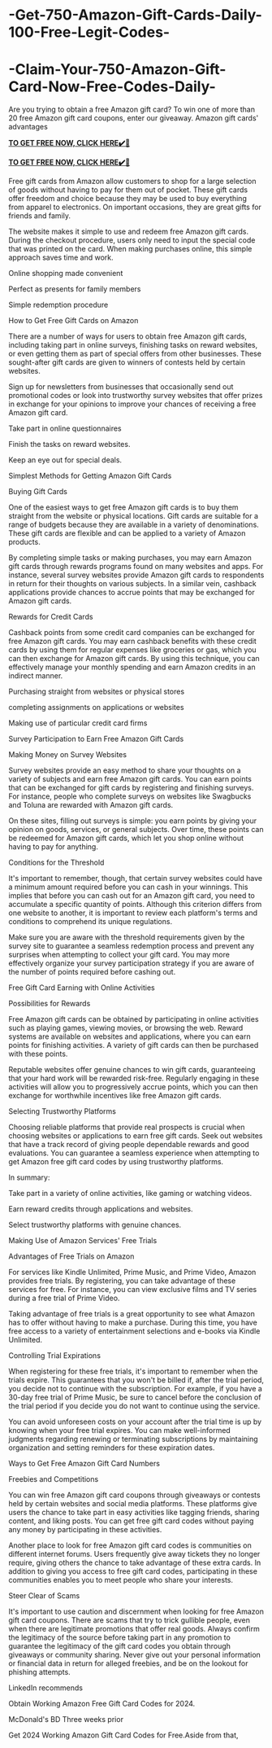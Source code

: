 # -Get-750-Amazon-Gift-Cards-Daily-100-Free-Legit-Codes-
# -Claim-Your-750-Amazon-Gift-Card-Now-Free-Codes-Daily-
Are you trying to obtain a free Amazon gift card? To win one of more than 20 free Amazon gift card coupons, enter our giveaway. Amazon gift cards' advantages

**[TO GET FREE NOW, CLICK HERE✔️🎁](https://groupzone.xyz/amazon-gift-card/)**

**[TO GET FREE NOW, CLICK HERE✔️🎁](https://groupzone.xyz/amazon-gift-card/)**

Free gift cards from Amazon allow customers to shop for a large selection of goods without having to pay for them out of pocket. These gift cards offer freedom and choice because they may be used to buy everything from apparel to electronics. On important occasions, they are great gifts for friends and family.

The website makes it simple to use and redeem free Amazon gift cards. During the checkout procedure, users only need to input the special code that was printed on the card. When making purchases online, this simple approach saves time and work.

Online shopping made convenient

Perfect as presents for family members

Simple redemption procedure

How to Get Free Gift Cards on Amazon

There are a number of ways for users to obtain free Amazon gift cards, including taking part in online surveys, finishing tasks on reward websites, or even getting them as part of special offers from other businesses. These sought-after gift cards are given to winners of contests held by certain websites.

Sign up for newsletters from businesses that occasionally send out promotional codes or look into trustworthy survey websites that offer prizes in exchange for your opinions to improve your chances of receiving a free Amazon gift card.

Take part in online questionnaires

Finish the tasks on reward websites.

Keep an eye out for special deals.

Simplest Methods for Getting Amazon Gift Cards

Buying Gift Cards

One of the easiest ways to get free Amazon gift cards is to buy them straight from the website or physical locations. Gift cards are suitable for a range of budgets because they are available in a variety of denominations. These gift cards are flexible and can be applied to a variety of Amazon products.

By completing simple tasks or making purchases, you may earn Amazon gift cards through rewards programs found on many websites and apps. For instance, several survey websites provide Amazon gift cards to respondents in return for their thoughts on various subjects. In a similar vein, cashback applications provide chances to accrue points that may be exchanged for Amazon gift cards.

Rewards for Credit Cards

Cashback points from some credit card companies can be exchanged for free Amazon gift cards. You may earn cashback benefits with these credit cards by using them for regular expenses like groceries or gas, which you can then exchange for Amazon gift cards. By using this technique, you can effectively manage your monthly spending and earn Amazon credits in an indirect manner.

Purchasing straight from websites or physical stores

completing assignments on applications or websites

Making use of particular credit card firms

Survey Participation to Earn Free Amazon Gift Cards

Making Money on Survey Websites

Survey websites provide an easy method to share your thoughts on a variety of subjects and earn free Amazon gift cards. You can earn points that can be exchanged for gift cards by registering and finishing surveys. For instance, people who complete surveys on websites like Swagbucks and Toluna are rewarded with Amazon gift cards.

On these sites, filling out surveys is simple: you earn points by giving your opinion on goods, services, or general subjects. Over time, these points can be redeemed for Amazon gift cards, which let you shop online without having to pay for anything.

Conditions for the Threshold

It's important to remember, though, that certain survey websites could have a minimum amount required before you can cash in your winnings. This implies that before you can cash out for an Amazon gift card, you need to accumulate a specific quantity of points. Although this criterion differs from one website to another, it is important to review each platform's terms and conditions to comprehend its unique regulations.

Make sure you are aware with the threshold requirements given by the survey site to guarantee a seamless redemption process and prevent any surprises when attempting to collect your gift card. You may more effectively organize your survey participation strategy if you are aware of the number of points required before cashing out.

Free Gift Card Earning with Online Activities

Possibilities for Rewards

Free Amazon gift cards can be obtained by participating in online activities such as playing games, viewing movies, or browsing the web. Reward systems are available on websites and applications, where you can earn points for finishing activities. A variety of gift cards can then be purchased with these points.

Reputable websites offer genuine chances to win gift cards, guaranteeing that your hard work will be rewarded risk-free. Regularly engaging in these activities will allow you to progressively accrue points, which you can then exchange for worthwhile incentives like free Amazon gift cards.

Selecting Trustworthy Platforms

Choosing reliable platforms that provide real prospects is crucial when choosing websites or applications to earn free gift cards. Seek out websites that have a track record of giving people dependable rewards and good evaluations. You can guarantee a seamless experience when attempting to get Amazon free gift card codes by using trustworthy platforms.

In summary:

Take part in a variety of online activities, like gaming or watching videos.

Earn reward credits through applications and websites.

Select trustworthy platforms with genuine chances.

Making Use of Amazon Services' Free Trials

Advantages of Free Trials on Amazon

For services like Kindle Unlimited, Prime Music, and Prime Video, Amazon provides free trials. By registering, you can take advantage of these services for free. For instance, you can view exclusive films and TV series during a free trial of Prime Video.

Taking advantage of free trials is a great opportunity to see what Amazon has to offer without having to make a purchase. During this time, you have free access to a variety of entertainment selections and e-books via Kindle Unlimited.

Controlling Trial Expirations

When registering for these free trials, it's important to remember when the trials expire. This guarantees that you won't be billed if, after the trial period, you decide not to continue with the subscription. For example, if you have a 30-day free trial of Prime Music, be sure to cancel before the conclusion of the trial period if you decide you do not want to continue using the service.

You can avoid unforeseen costs on your account after the trial time is up by knowing when your free trial expires. You can make well-informed judgments regarding renewing or terminating subscriptions by maintaining organization and setting reminders for these expiration dates.

Ways to Get Free Amazon Gift Card Numbers

Freebies and Competitions

You can win free Amazon gift card coupons through giveaways or contests held by certain websites and social media platforms. These platforms give users the chance to take part in easy activities like tagging friends, sharing content, and liking posts. You can get free gift card codes without paying any money by participating in these activities.

Another place to look for free Amazon gift card codes is communities on different internet forums. Users frequently give away tickets they no longer require, giving others the chance to take advantage of these extra cards. In addition to giving you access to free gift card codes, participating in these communities enables you to meet people who share your interests.

Steer Clear of Scams

It's important to use caution and discernment when looking for free Amazon gift card coupons. There are scams that try to trick gullible people, even when there are legitimate promotions that offer real goods. Always confirm the legitimacy of the source before taking part in any promotion to guarantee the legitimacy of the gift card codes you obtain through giveaways or community sharing. Never give out your personal information or financial data in return for alleged freebies, and be on the lookout for phishing attempts.

LinkedIn recommends

Obtain Working Amazon Free Gift Card Codes for 2024.

McDonald's BD Three weeks prior

Get 2024 Working Amazon Gift Card Codes for Free.Aside from that,
